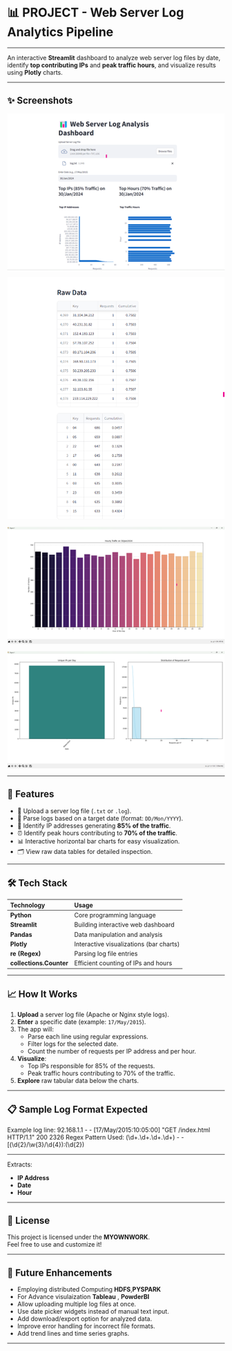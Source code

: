 # 📊 PROJECT - Web Server Log Analytics Pipeline

---

An interactive **Streamlit** dashboard to analyze web server log files by date, identify **top contributing IPs** and **peak traffic hours**, and visualize results using **Plotly** charts.

---

## ✨ Screenshots

![Dashboard1](https://github.com/Pu5hk4r/PROJECT-Web-Server-Log-Analytics-Pipline/blob/main/Dashboard1.png)

![Dashboard2](https://github.com/Pu5hk4r/PROJECT-Web-Server-Log-Analytics-Pipline/blob/main/Dashboard2.png)

![Histogram](https://github.com/Pu5hk4r/PROJECT-Web-Server-Log-Analytics-Pipline/blob/main/hist.png)

![Additional Pic](https://github.com/Pu5hk4r/PROJECT-Web-Server-Log-Analytics-Pipline/blob/main/pic.png)

---

## 🚀 Features

- 📂 Upload a server log file (`.txt` or `.log`).
- 📅 Parse logs based on a target date (format: `DD/Mon/YYYY`).
- 🧠 Identify IP addresses generating **85% of the traffic**.
- ⏰ Identify peak hours contributing to **70% of the traffic**.
- 📊 Interactive horizontal bar charts for easy visualization.
- 🗂️ View raw data tables for detailed inspection.

---

## 🛠️ Tech Stack

| Technology             | Usage                                  |
|:------------------------|:--------------------------------------|
| **Python**              | Core programming language             |
| **Streamlit**           | Building interactive web dashboard    |
| **Pandas**              | Data manipulation and analysis        |
| **Plotly**              | Interactive visualizations (bar charts) |
| **re (Regex)**          | Parsing log file entries               |
| **collections.Counter** | Efficient counting of IPs and hours   |

---

## 📈 How It Works

1. **Upload** a server log file (Apache or Nginx style logs).
2. **Enter** a specific date (example: `17/May/2015`).
3. The app will:
   - Parse each line using regular expressions.
   - Filter logs for the selected date.
   - Count the number of requests per IP address and per hour.
4. **Visualize**:
   - Top IPs responsible for 85% of the requests.
   - Peak traffic hours contributing to 70% of the traffic.
5. **Explore** raw tabular data below the charts.

---

## 📋 Sample Log Format Expected

Example log line:
92.168.1.1 - - [17/May/2015:10:05:00] "GET /index.html HTTP/1.1" 200 2326
Regex Pattern Used:
(\d+.\d+.\d+.\d+) - - [(\d{2}/\w{3}/\d{4}):(\d{2})

---


Extracts:

- **IP Address**
- **Date**
- **Hour**

---

## 📄 License

This project is licensed under the **MYOWNWORK**.  
Feel free to use and customize it!

---

## 📌 Future Enhancements

- Employing distributed Computing **HDFS**,**PYSPARK**
- For Advance visulaization **Tableau** , **PowderBI**
- Allow uploading multiple log files at once.
- Use date picker widgets instead of manual text input.
- Add download/export option for analyzed data.
- Improve error handling for incorrect file formats.
- Add trend lines and time series graphs.

---







